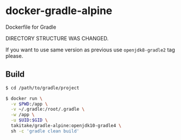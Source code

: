 # docker-gradle-alpine
Dockerfile for Gradle

DIRECTORY STRUCTURE WAS CHANGED.

If you want to use same version as previous use `openjdk8-gradle2` tag please.

## Build

```sh
$ cd /path/to/gradle/project

$ docker run \
  -v $PWD:/app \
  -v ~/.gradle:/root/.gradle \
  -w /app \
  -u $UID:$GID \
  takitake/gradle-alpine:openjdk10-gradle4 \
  sh -c 'gradle clean build'
```
